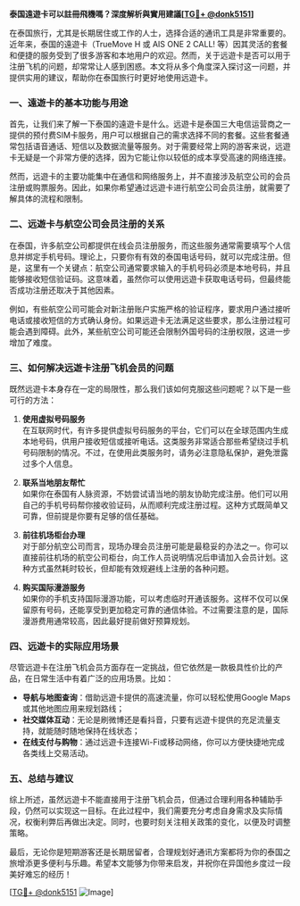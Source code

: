 **泰国遠遊卡可以註冊飛機嗎？深度解析與實用建議[[TG💪+ @donk5151](https://t.me/s/donk5151)]**

在泰国旅行，尤其是长期居住或工作的人士，选择合适的通讯工具是非常重要的。近年来，泰国的遠遊卡（TrueMove H 或 AIS ONE 2 CALL! 等）因其灵活的套餐和便捷的服务受到了很多游客和本地用户的欢迎。然而，关于远遊卡是否可以用于注册飞机的问题，却常常让人感到困惑。本文将从多个角度深入探讨这一问题，并提供实用的建议，帮助你在泰国旅行时更好地使用远遊卡。

### 一、遠遊卡的基本功能与用途

首先，让我们来了解一下泰国的遠遊卡是什么。远遊卡是泰国三大电信运营商之一提供的预付费SIM卡服务，用户可以根据自己的需求选择不同的套餐。这些套餐通常包括语音通话、短信以及数据流量等服务。对于需要经常上网的游客来说，远遊卡无疑是一个非常方便的选择，因为它能让你以较低的成本享受高速的网络连接。

然而，远遊卡的主要功能集中在通信和网络服务上，并不直接涉及航空公司的会员注册或购票服务。因此，如果你希望通过远遊卡进行航空公司会员注册，就需要了解具体的流程和限制。

### 二、远遊卡与航空公司会员注册的关系

在泰国，许多航空公司都提供在线会员注册服务，而这些服务通常需要填写个人信息并绑定手机号码。理论上，只要你有有效的泰国电话号码，就可以完成注册。但是，这里有一个关键点：航空公司通常要求输入的手机号码必须是本地号码，并且能够接收短信验证码。这意味着，虽然你可以使用远遊卡获取电话号码，但最终能否成功注册还取决于其他因素。

例如，有些航空公司可能会对新注册账户实施严格的验证程序，要求用户通过接听电话或接收短信的方式确认身份。如果远遊卡无法满足这些要求，那么注册过程可能会遇到障碍。此外，某些航空公司可能还会限制外国号码的注册权限，这进一步增加了难度。

### 三、如何解决远遊卡注册飞机会员的问题

既然远遊卡本身存在一定的局限性，那么我们该如何克服这些问题呢？以下是一些可行的方法：

1. **使用虚拟号码服务**  
   在互联网时代，有许多提供虚拟号码服务的平台，它们可以在全球范围内生成本地号码，供用户接收短信或接听电话。这类服务非常适合那些希望绕过手机号码限制的情况。不过，在使用此类服务时，请务必注意隐私保护，避免泄露过多个人信息。

2. **联系当地朋友帮忙**  
   如果你在泰国有人脉资源，不妨尝试请当地的朋友协助完成注册。他们可以用自己的手机号码帮你接收验证码，从而顺利完成注册过程。这种方式既简单又可靠，但前提是你要有足够的信任基础。

3. **前往机场柜台办理**  
   对于部分航空公司而言，现场办理会员注册可能是最稳妥的办法之一。你可以直接前往机场的航空公司柜台，向工作人员说明情况后申请加入会员计划。这种方式虽然耗时较长，但却能有效规避线上注册的各种问题。

4. **购买国际漫游服务**  
   如果你的手机支持国际漫游功能，可以考虑临时开通该服务。这样不仅可以保留原有号码，还能享受到更加稳定可靠的通信体验。不过需要注意的是，国际漫游费用通常较高，因此最好提前做好预算规划。

### 四、远遊卡的实际应用场景

尽管远遊卡在注册飞机会员方面存在一定挑战，但它依然是一款极具性价比的产品，在日常生活中有着广泛的应用场景。比如：

- **导航与地图查询**：借助远遊卡提供的高速流量，你可以轻松使用Google Maps或其他地图应用来规划路线；
- **社交媒体互动**：无论是刷微博还是看抖音，只要有远遊卡提供的充足流量支持，就能随时随地保持在线状态；
- **在线支付与购物**：通过远遊卡连接Wi-Fi或移动网络，你可以方便快捷地完成各类线上交易活动。

### 五、总结与建议

综上所述，虽然远遊卡不能直接用于注册飞机会员，但通过合理利用各种辅助手段，仍然可以实现这一目标。在此过程中，我们需要充分考虑自身需求及实际情况，权衡利弊后再做出决定。同时，也要时刻关注相关政策的变化，以便及时调整策略。

最后，无论你是短期游客还是长期居留者，合理规划好通讯方案都将为你的泰国之旅增添更多便利与乐趣。希望本文能够为你带来启发，并祝你在异国他乡度过一段美好难忘的经历！

[[TG💪+ @donk5151](https://t.me/s/donk5151) ![Image](https://i.postimg.cc/rwNCRYN7/Snipaste-2025-04-30-17-27-05.png)]